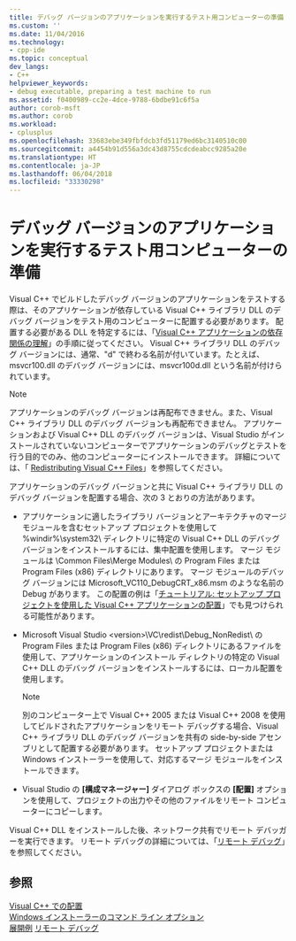 ```yaml
---
title: デバッグ バージョンのアプリケーションを実行するテスト用コンピューターの準備 | Microsoft Docs
ms.custom: ''
ms.date: 11/04/2016
ms.technology:
- cpp-ide
ms.topic: conceptual
dev_langs:
- C++
helpviewer_keywords:
- debug executable, preparing a test machine to run
ms.assetid: f0400989-cc2e-4dce-9788-6bdbe91c6f5a
author: corob-msft
ms.author: corob
ms.workload:
- cplusplus
ms.openlocfilehash: 33683ebe349fbfdcb3fd51179ed6bc3140510c00
ms.sourcegitcommit: a4454b91d556a3dc43d8755cdcdeabcc9285a20e
ms.translationtype: HT
ms.contentlocale: ja-JP
ms.lasthandoff: 06/04/2018
ms.locfileid: "33330298"
---
```

# <a name="preparing-a-test-machine-to-run-a-debug-executable"></a>デバッグ バージョンのアプリケーションを実行するテスト用コンピューターの準備
Visual C++ でビルドしたデバッグ バージョンのアプリケーションをテストする際は、そのアプリケーションが依存している Visual C++ ライブラリ DLL のデバッグ バージョンをテスト用のコンピューターに配置する必要があります。 配置する必要がある DLL を特定するには、「[Visual C++ アプリケーションの依存関係の理解](../ide/understanding-the-dependencies-of-a-visual-cpp-application.md)」の手順に従ってください。 Visual C++ ライブラリ DLL のデバッグ バージョンには、通常、"d" で終わる名前が付いています。たとえば、msvcr100.dll のデバッグ バージョンには、msvcr100d.dll という名前が付けられています。  
  
> [!NOTE]
>  アプリケーションのデバッグ バージョンは再配布できません。また、Visual C++ ライブラリ DLL のデバッグ バージョンも再配布できません。 アプリケーションおよび Visual C++ DLL のデバッグ バージョンは、Visual Studio がインストールされていないコンピューターでアプリケーションのデバッグとテストを行う目的でのみ、他のコンピューターにインストールできます。 詳細については、「 [Redistributing Visual C++ Files](../ide/redistributing-visual-cpp-files.md)」を参照してください。  
  
 アプリケーションのデバッグ バージョンと共に Visual C++ ライブラリ DLL のデバッグ バージョンを配置する場合、次の 3 とおりの方法があります。  
  
-   アプリケーションに適したライブラリ バージョンとアーキテクチャのマージ モジュールを含むセットアップ プロジェクトを使用して %windir%\system32\ ディレクトリに特定の Visual C++ DLL のデバッグ バージョンをインストールするには、集中配置を使用します。 マージ モジュールは \Common Files\Merge Modules\\ の Program Files または Program Files (x86) ディレクトリにあります。 マージ モジュールのデバッグ バージョンには Microsoft_VC110_DebugCRT_x86.msm のような名前の Debug があります。 この配置の例は「[チュートリアル: セットアップ プロジェクトを使用した Visual C++ アプリケーションの配置](../ide/walkthrough-deploying-a-visual-cpp-application-by-using-a-setup-project.md)」でも見つけられる可能性があります。  
  
-   Microsoft Visual Studio \<version>\VC\redist\Debug_NonRedist\\ の Program Files または Program Files (x86) ディレクトリにあるファイルを使用して、アプリケーションのインストール ディレクトリの特定の Visual C++ DLL のデバッグ バージョンをインストールするには、ローカル配置を使用します。  
  
    > [!NOTE]
    >  別のコンピューター上で Visual C++ 2005 または Visual C++ 2008 を使用してビルドされたアプリケーションをリモート デバッグする場合、Visual C++ ライブラリ DLL のデバッグ バージョンを共有の side-by-side アセンブリとして配置する必要があります。 セットアップ プロジェクトまたは Windows インストーラーを使用して、対応するマージ モジュールをインストールできます。  
  
-   Visual Studio の **[構成マネージャー]** ダイアログ ボックスの **[配置]** オプションを使用して、プロジェクトの出力やその他のファイルをリモート コンピューターにコピーします。 
  
 Visual C++ DLL をインストールした後、ネットワーク共有でリモート デバッガーを実行できます。 リモート デバッグの詳細については、「[リモート デバッグ](/visualstudio/debugger/remote-debugging.md)」を参照してください。  
  
## <a name="see-also"></a>参照  
 
 [Visual C++ での配置](../ide/deployment-in-visual-cpp.md)   
 [Windows インストーラーのコマンド ライン オプション](http://msdn.microsoft.com/library/windows/desktop/aa367988.aspx)   
 [展開例](../ide/deployment-examples.md) [リモート デバッグ](/visualstudio/debugger/remote-debugging.md)